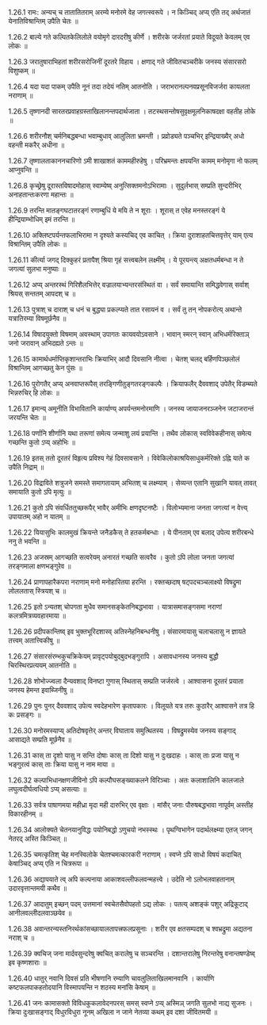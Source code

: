 1.26.1
रामः:
अन्यच् च तातातितराम् अरम्ये मनोरमे वेह जगत्स्वरूपे ।
न किञ्चिद् अप्य् एति तद् अर्थजातं येनातिविश्रान्तिम् उपैति चेतः ॥


1.26.2
बाल्ये गते कल्पितकेलिलोले वयोमृगे दारदरीषु कीर्णे ।
शरीरके जर्जरतां प्रयाते विदूयते केवलम् एव लोकः ॥


1.26.3
जरातुषाराभिहतां शरीरसरोजिनीं दूरतरे विहाय ।
क्षणाद् गते जीवितचञ्चरीके जनस्य संसारसरो विशुष्कम् ॥


1.26.4
यदा यदा पाकम् उपैति नूनं तदा तदेयं नतिम् आतनोति ।
जराभरानल्पनवप्रसूनविजर्जरा कायलता नराणाम् ॥


1.26.5
तृष्णानदी सारतरप्रवाहग्रस्ताखिलानन्तपदार्थजाता ।
तटस्थसन्तोषसुवृक्षमूलनिकाषदक्षा वहतीह लोके ॥


1.26.6
शरीरनौश् चर्मनिबद्धबन्धा भवाम्बुधाव् आलुलिता भ्रमन्ती ।
प्रव्रोड्यते पञ्चभिर् इन्द्रियाख्यैर् अधो वहन्ती मकरैर् अधीना ॥


1.26.7
तृष्णालताकाननचारिणो ऽमी शाखाशतं काममहीरुहेषु ।
परिभ्रमन्तः क्षपयन्ति कामम् मनोमृगा नो फलम् आप्नुवन्ति ॥


1.26.8
कृच्छ्रेषु दूरास्तविषादमोहास् स्वाम्येष्व् अनुत्सिक्तमनोऽभिरामाः ।
सुदुर्लभास् सम्प्रति सुन्दरीभिर् अनाहतान्तःकरणा महान्तः ॥


1.26.9
तरन्ति मातङ्गघटातरङ्गं रणाम्बुधिं ये मयि ते न शूराः ।
शूरास् त एवेह मनस्तरङ्गं ये हीन्द्रियाम्भोधिम् इमं तरन्ति ॥


1.26.10
अक्लिष्टपर्यन्तफलाभिरामा न दृश्यते कस्यचिद् एव काचित् ।
क्रिया दुराशाहतचित्तवृत्तेर् याम् एत्य विश्रान्तिम् उपैति लोकः ॥


1.26.11
कीर्त्या जगद् दिक्कुहरं प्रतापैश् श्रिया गृहं सत्त्वबलेन लक्ष्मीम् ।
ये पूरयन्त्य् अक्षतधर्मबन्धा न ते जगत्यां सुलभा मनुष्याः ॥


1.26.12
अप्य् अन्तरस्थं गिरिशैलभित्तेर् वज्रालयाभ्यन्तरसंस्थितं वा ।
सर्वं समायान्ति समिद्धवेगास् सर्वाश् श्रियस् सन्ततम् आपदश् च ॥


1.26.13
पुत्राश् च दाराश् च धनं च बुद्ध्या प्रकल्प्यते तात रसायनं व ।
सर्वं तु तन् नोपकरोत्य् अथान्ते यत्रातिरम्या विषमूर्छनैव ॥


1.26.14
विषादयुक्तो विषमाम् अवस्थाम् उपागतः कायवयोऽवसाने ।
भावान् स्मरन् स्वान् अभिधर्मरिक्ताञ् जनो जरावान् अभिदह्यते ऽन्तः ॥


1.26.15
कामार्थधर्माप्तिकृशान्तराभिः क्रियाभिर् आदौ दिवसानि नीत्वा ।
चेतश् चलद् बर्हिणपिञ्छलोलं विश्रान्तिम् आगच्छतु केन पुंसः ॥


1.26.16
पुरोगतैर् अप्य् अनवाप्तरूपैस् तरङ्गिणीतुङ्गतरङ्गकल्पैः ।
क्रियाफलैर् दैववशाद् उपेतैर् विडम्ब्यते भिन्नरुचिर् हि लोकः ॥


1.26.17
इमान्य् अमूनीति विभावितानि कार्याण्य् अपर्यन्तमनोरमाणि ।
जनस्य जायाजनरञ्जनेन जटाजरान्तं जरयन्ति चेतः ॥


1.26.18
पर्णानि शीर्णानि यथा तरूणां समेत्य जन्माशु लयं प्रयान्ति ।
तथैव लोकास् स्वविवेकहीनास् समेत्य गच्छन्ति कुतो ऽप्य् अहोभिः ॥


1.26.19
इतस् ततो दूरतरं विहृत्य प्रविश्य गेहं दिवसावसाने ।
विवेकिलोकाश्रयिसाधुकर्मरिक्ते ऽह्नि याते क उपैति निद्राम् ॥


1.26.20
विद्राविते शत्रुजने समस्ते समागतायाम् अभितश् च लक्ष्म्याम् ।
सेव्यन्त एतानि सुखानि यावत् तावत् समायाति कुतो ऽपि मृत्युः ॥


1.26.21
कुतो ऽपि संवर्धिततुच्छरूपैर् भावैर् अमीभिः क्षणदृष्टनष्टैः ।
विलोभ्यमाना जनता जगत्यां न वेत्त्य् उपायातम् अहो न यातम् ॥


1.26.22
यियासुभिः कालमुखं क्रियन्ते जनैडकैस् ते हतकर्मबन्धाः ।
ये पीनताम् एव बलाद् उपेत्य शरीरबन्धे ननु ते भवन्ति ॥


1.26.23
अजस्रम् आगच्छति सत्वरेयम् अनारतं गच्छति सत्वरैव ।
कुतो ऽपि लोला जनता जगत्यां तरङ्गमाला क्षणभङ्गुरेव ॥


1.26.24
प्राणापहारैकपरा नराणाम् मनो मनोहारितया हरन्ति ।
रक्तच्छदाष् षट्पदचञ्चलाक्ष्यो विषद्रुमा लोललतास् स्त्रियश् च ॥


1.26.25
इतो ऽन्यतश् चोपगता मुधैव समानसङ्केतनिबद्धभावा ।
यात्रासमासङ्गसमा नराणां कलत्रमित्रव्यवहारमाया ॥


1.26.26
प्रदीपकान्तिष्व् इव भुक्तभूरिदशास्व् अतिस्नेहनिबन्धनीषु ।
संसारमायासु चलाचलासु न ज्ञायते तत्त्वम् अतात्त्विकीषु ॥


1.26.27
संसारसंरम्भकुचक्रिकेयम् प्रावृट्पयोबुद्बुदभङ्गुरापि ।
असावधानस्य जनस्य बुद्धौ चिरस्थिरप्रत्ययम् आतनोति ॥


1.26.28
शोभोज्ज्वला दैन्यवशाद् विनष्टा गुणास् स्थितास् सम्प्रति जर्जरत्वे ।
आश्वासना दूरतरं प्रयाता जनस्य हेमन्त इवाब्जिनीषु ॥


1.26.29
पुनः पुनर् दैववशाद् उपेत्य स्वदेहभारेण कृतापकारः ।
विलूयते यत्र तरुः कुठारैर् आश्वासने तत्र हि कः प्रसङ्गः ॥


1.26.30
मनोरमस्याप्य् अतिदोषवृत्तेर् अन्तर् विघाताय समुत्थितस्य ।
विषद्रुमस्येव जनस्य सङ्गाद् आसाद्यते सम्प्रति मूर्छनैव ॥


1.26.31
कास् ता दृशो यासु न सन्ति दोषाः कास् ता दिशो यासु न दुःखदाहः ।
कास् ताः प्रजा यासु न भङ्गुरत्वं कास् ताः क्रिया यासु न नाम माया ॥


1.26.32
कल्पाभिधानक्षणजीविनो ऽपि कल्पौघसङ्ख्याकलने विरिञ्चाः ।
अतः कलाशालिनि कालजाले लघुत्वदीर्घत्वधियो ऽप्य् असत्याः ॥


1.26.33
सर्वत्र पाषाणमया महीध्रा मृदा मही दारुभिर् एव वृक्षाः ।
मांसैर् जनाः पौरुषबद्धभावा नापूर्वम् अस्तीह विकारहीनम् ॥


1.26.34
आलोक्यते चेतनयानुविद्धः पयोनिबद्धो ऽणुचयो नभस्स्थः ।
पृथग्विभागेन पदार्थलक्ष्म्या एतज् जगन् नेतरद् अस्ति किञ्चित् ॥


1.26.35
चमत्कृतिश् चेह मनस्विलोके चेतश्चमत्कारकरी नराणाम् ।
स्वप्ने ऽपि साधो विषयं कदाचित् केषाञ्चिद् अप्य् एति न चित्ररूपा ॥


1.26.36
अद्यापयाते त्व् अपि कल्पनाया आकाशवल्लीफलवन्महत्त्वे ।
उदेति नो ऽलोभलवाहतानाम् उदारवृत्तान्तमयी कथैव ॥


1.26.37
आदातुम् इच्छन् पदम् उत्तमानां स्वचेतसैवोपहतो ऽद्य लोकः ।
पतत्य् अशङ्कं पशुर् अद्रिकूटाद् आनीलवल्लीदलवाञ्छयेव ॥


1.26.38
अवान्तरन्यस्तनिरर्थकांसच्छायालतापत्त्रफलप्रसूनाः ।
शरीर एव क्षतसम्पदश् च श्वभ्रद्रुमा अद्यतना नराश् च ॥


1.26.39
क्वचिज् जना मार्दवसुन्दरेषु क्वचित् करालेषु च सञ्चरन्ति ।
दशान्तरालेषु निरन्तरेषु वनान्तषण्डेष्व् इव कृष्णशाराः ॥


1.26.40
धातुर् नवानि दिवसं प्रति भीषणानि रम्याणि चावलुलिताखिलमानवानि ।
कार्याणि कष्टफलपाकहतोदयानि विस्मापयन्ति न शठस्य मनांसि केषाम् ॥


1.26.41
जनः कामासक्तो विविधकुकलावेदनपरस् समस् स्वप्ने ऽप्य् अस्मिञ् जगति सुलभो नाद्य सुजनः ।
क्रिया दुःखासङ्गाद् विधुरविधुरा नूनम् अखिला न जाने नेतव्या कथम् इव दशा जीवितमयी ॥

